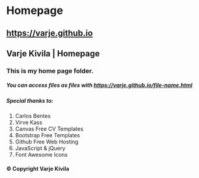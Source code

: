 # Homepage 

## https://varje.github.io

## Varje Kivila | Homepage

### This is my home page folder.

##### You can access files as files with https://varje.github.io/file-name.html 

##### Special thanks to:
1) Carlos Bentes
2) Virve Kass
3) Canvas Free CV Templates
4) Bootstrap Free Templates
5) Github Free Web Hosting
6) JavaScript & jQuery
7) Font Awesome Icons

####  &copy; Copyright Varje Kivila